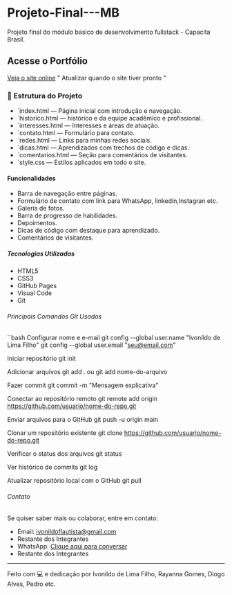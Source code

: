 # Projeto-Final---MB
Projeto final do módulo basico de desenvolvimento fullstack - Capacita Brasil.
##  Acesse o Portfólio
[Veja o site online](https://seu-usuario.github.io/seu-repositorio) " Atualizar quando o site tiver pronto "

### 📂 Estrutura do Projeto

- `index.html — Página inicial com introdução e navegação.
- `historico.html — histórico e da equipe acadêmico e profissional.
- `interesses.html — Interesses e áreas de atuação.
- `contato.html — Formulário para contato.
- `redes.html — Links para minhas redes sociais.
- `dicas.html — Aprendizados com trechos de código e dicas.
- `comentarios.html — Seção para comentários de visitantes.
- `style.css — Estilos aplicados em todo o site.

#### Funcionalidades

- Barra de navegação entre páginas.
- Formulário de contato com link para WhatsApp, linkedin,Instagran etc.
- Galeria de fotos.
- Barra de progresso de habilidades.
- Depoimentos.
- Dicas de código com destaque para aprendizado.
- Comentários de visitantes.

##### Tecnologias Utilizadas
- HTML5
- CSS3
- GitHub Pages
- Visual Code
- Git
###### Principais Comandos Git Usados

``bash
 Configurar nome e e-mail
git config --global user.name "Ivonildo de Lima Filho"
git config --global user.email "seu@email.com"

 Iniciar repositório
git init

 Adicionar arquivos
git add .
 ou git add nome-do-arquivo

 Fazer commit
git commit -m "Mensagem explicativa"

 Conectar ao repositório remoto
git remote add origin https://github.com/usuario/nome-do-repo.git

 Enviar arquivos para o GitHub
git push -u origin main

 Clonar um repositório existente
git clone https://github.com/usuario/nome-do-repo.git

 Verificar o status dos arquivos
git status

 Ver histórico de commits
git log

 Atualizar repositório local com o GitHub
git pull
######  Contato

Se quiser saber mais ou colaborar, entre em contato:

- Email: ivonildoflautista@gmail.com
- Restante dos Integrantes   
- WhatsApp: [Clique aqui para conversar](https://wa.me/seunumerodetelefone)
- Restante dos Integrantes 

---

Feito com 💻 e dedicação por Ivonildo de Lima Filho, Rayanna Gomes, Diogo Alves, Pedro etc.
